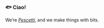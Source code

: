 ### 🐟 **Ciao!**
We’re _[Pescetti](https://patreon.com/PescettiStudio)_, and we make things with bits.
